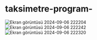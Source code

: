 # taksimetre-program-
![Ekran görüntüsü 2024-09-06 222204](https://github.com/user-attachments/assets/2fe33be2-de24-4a2e-873a-525df49ef5b9)
![Ekran görüntüsü 2024-09-06 222242](https://github.com/user-attachments/assets/070e3fef-53e9-463e-b407-0b109c5d4a99)
![Ekran görüntüsü 2024-09-06 222320](https://github.com/user-attachments/assets/66a34221-8dd4-4ec6-8f94-546963392948)
